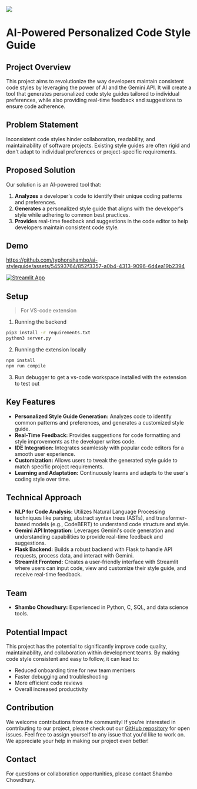 <img src='https://img.shields.io/badge/Gemini-8E75B2?style=for-the-badge&logo=googlebard&logoColor=fff'>

# AI-Powered Personalized Code Style Guide

## Project Overview

This project aims to revolutionize the way developers maintain consistent code styles by leveraging the power of AI and the Gemini API. It will create a tool that generates personalized code style guides tailored to individual preferences, while also providing real-time feedback and suggestions to ensure code adherence.

## Problem Statement

Inconsistent code styles hinder collaboration, readability, and maintainability of software projects. Existing style guides are often rigid and don't adapt to individual preferences or project-specific requirements.

## Proposed Solution

Our solution is an AI-powered tool that:

1.  **Analyzes** a developer's code to identify their unique coding patterns and preferences.
2.  **Generates** a personalized style guide that aligns with the developer's style while adhering to common best practices.
3.  **Provides** real-time feedback and suggestions in the code editor to help developers maintain consistent code style.

## Demo
https://github.com/typhonshambo/ai-styleguide/assets/54593764/852f3357-a0b4-4313-9096-6d4ea19b2394

[![Streamlit App](https://img.shields.io/badge/Streamlit-FF4B4B?style=for-the-badge&logo=Streamlit&logoColor=white)](https://ai-styleguide.streamlit.app)


## Setup
 > For VS-code extension
1. Running the backend
```bash
pip3 install -r requirements.txt
python3 server.py
```
2. Running the extension locally
```bash
npm install
npm run compile
```
3. Run debugger to get a vs-code workspace installed with the extension to test out 

## Key Features

*   **Personalized Style Guide Generation:**  Analyzes code to identify common patterns and preferences, and generates a customized style guide.
*   **Real-Time Feedback:**  Provides suggestions for code formatting and style improvements as the developer writes code.
*   **IDE Integration:**  Integrates seamlessly with popular code editors for a smooth user experience.
*   **Customization:**  Allows users to tweak the generated style guide to match specific project requirements.
*   **Learning and Adaptation:**  Continuously learns and adapts to the user's coding style over time.

## Technical Approach

*   **NLP for Code Analysis:** Utilizes Natural Language Processing techniques like parsing, abstract syntax trees (ASTs), and transformer-based models (e.g., CodeBERT) to understand code structure and style.
*   **Gemini API Integration:**  Leverages Gemini's code generation and understanding capabilities to provide real-time feedback and suggestions.
*   **Flask Backend:**  Builds a robust backend with Flask to handle API requests, process data, and interact with Gemini.
*   **Streamlit Frontend:**  Creates a user-friendly interface with Streamlit where users can input code, view and customize their style guide, and receive real-time feedback.


## Team 

*   **Shambo Chowdhury:** Experienced in Python, C, SQL, and data science tools.


## Potential Impact

This project has the potential to significantly improve code quality, maintainability, and collaboration within development teams. By making code style consistent and easy to follow, it can lead to:

*   Reduced onboarding time for new team members
*   Faster debugging and troubleshooting
*   More efficient code reviews
*   Overall increased productivity

## Contribution

We welcome contributions from the community! If you're interested in contributing to our project, please check out our [GitHub repository](https://github.com/your-repo) for open issues. Feel free to assign yourself to any issue that you'd like to work on. We appreciate your help in making our project even better!

## Contact
For questions or collaboration opportunities, please contact Shambo Chowdhury.

